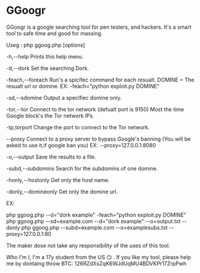 # GGoogr
GGoogr is a google searching tool for pen testers, and hackers. It's a smart tool to safe time and good for massing.

Useg : php ggoog.php [options]

  -h,--help            Prints this help menu.

  -d,--dork            Set the searching Dork.

  -feach,--foreach     Run's a spicifec command for each resualt.
                          DOMINE = The resualt url or domine.
                       EX: -feach="python exploit.py DOMINE"

  -sd,--sdomine        Output a specifiec domine only.

  -tor,--tor           Connect to the tor network (defualt port is 9150)
                       Most the time Google block's the Tor network IPs.

  -tp,torport          Change the port to connect to the Tor network.

  --proxy              Connect to a proxy server to bypass Google's banning
                       (You will be asked to use it,if google ban you)
                        EX: --proxy=127.0.0.1:8080


  -o,--output          Save the results to a file.

  -subd,--subdomins    Search for the subdomins of one domine.

  -honly,--hostonly    Get only the host name.

  -donly,--domineonly  Get only the domine url.


 EX:

  php ggoog.php --d="dork example" -feach="python exploit.py DOMINE"
  php ggoog.php --sd=example.com --d="dork example" --o=output.txt --donly
  php ggoog.php --subd=example.com --o=examplesubs.txt --proxy=127.0.0.1:80

The maker dose not take any responsibility of the uses of this tool.

Who I'm I, I'm a 17y student from the US :smirk: .
If you like my tool, please help me by dontaing throw BTC:
126RZdXsZqK6WJdUqMU4BDVKPr17ZrpPwh
